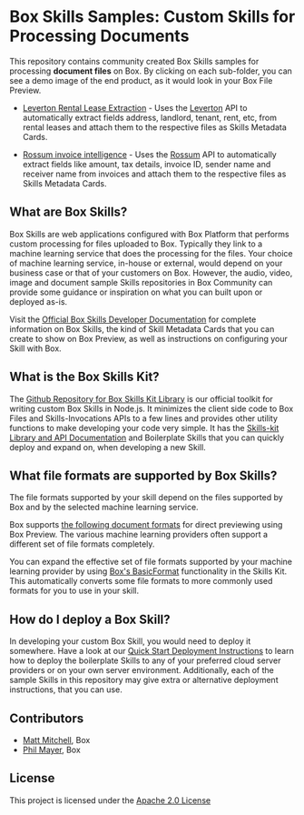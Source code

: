 # Box Skills Samples: Custom Skills for Processing Documents 

This repository contains community created Box Skills samples for processing **document files** on Box. By clicking on each sub-folder, you can see a demo image of the end product, as it would look in your Box File Preview.

* [Leverton Rental Lease Extraction](leverton-lease-extraction) - Uses the [Leverton](https://www.leverton.ai/) API to automatically extract fields address, landlord, tenant, rent, etc, from rental leases and attach them to the respective files as Skills Metadata Cards.

* [Rossum invoice intelligence](rossum-invoice-intelligence) - Uses the [Rossum](https://rossum.ai/) API to automatically extract fields like amount, tax details, invoice ID, sender name and receiver name from invoices and attach them to the respective files as Skills Metadata Cards.

## What are Box Skills?

Box Skills are web applications configured with Box Platform that performs custom processing for files uploaded to Box. Typically they link to a machine learning service that does the processing for the files. Your choice of machine learning service, in-house or external, would depend on your business case or that of your customers on Box. However, the audio, video, image and document sample Skills repositories in Box Community can provide some guidance or inspiration on what you can built upon or deployed as-is.

Visit the [Official Box Skills Developer Documentation](https://developer.box.com/docs/box-skills) for complete information on Box Skills, the kind of Skill Metadata Cards that you can create to show on Box Preview, as well as instructions on configuring your Skill with Box.

## What is the Box Skills Kit?

The [Github Repository for Box Skills Kit Library](https://github.com/box/box-skills-kit-nodejs) is our official toolkit for writing custom Box Skills in Node.js. It minimizes the client side code to Box Files and Skills-Invocations APIs to a few lines and provides other utility functions to make developing your code very simple. It has the [Skills-kit Library and API Documentation](https://github.com/box/box-skills-kit-nodejs/tree/master/skills-kit-library)  and Boilerplate Skills that you can quickly deploy and expand on, when developing a new Skill.

## What file formats are supported by Box Skills?

The file formats supported by your skill depend on the files supported by Box and by the selected machine learning service.

Box supports [the following document formats](https://community.box.com/t5/How-to-Guides-for-Managing/File-Types-and-Fonts-Supported-in-Box-Content-Preview/ta-p/327#Type_TextBased) for direct previewing using Box Preview. The various machine learning providers often support a different set of file formats completely.

You can expand the effective set of file formats supported by your machine learning provider by using [Box's BasicFormat](https://github.com/box/box-skills-kit-nodejs/tree/master/skills-kit-library#basic-format) functionality in the Skills Kit. This automatically converts some file formats to more commonly used formats for you to use in your skill.

## How do I deploy a Box Skill?

In developing your custom Box Skill, you would need to deploy it somewhere. Have a look at our [Quick Start Deployment Instructions](https://github.com/box/box-skills-kit-nodejs/tree/master/boilerplate-skills) to learn how to deploy the boilerplate Skills to any of your preferred cloud server providers or on your own server environment. Additionally, each of the sample Skills in this repository may give extra or alternative deployment instructions, that you can use.

## Contributors

* [Matt Mitchell](https://github.com/mattmitchell6), Box
* [Phil Mayer](https://github.com/PhilMayer), Box

## License

This project is licensed under the [Apache 2.0 License](LICENSE)
